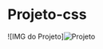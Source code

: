 # Projeto-css 
![IMG do Projeto]![Projeto](https://user-images.githubusercontent.com/85322635/171039835-fe3b1ae9-b223-4353-9d3a-af150b792b3c.png)
